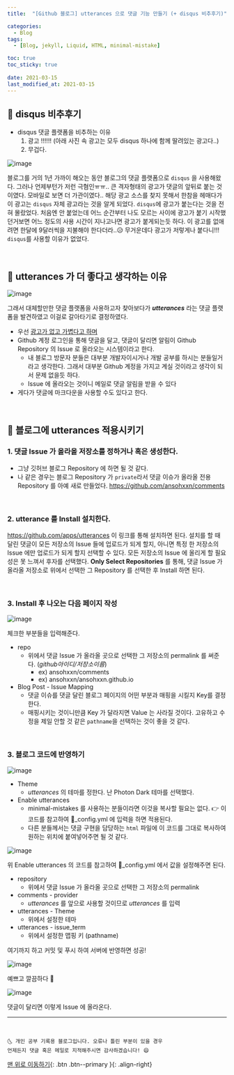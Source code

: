 ```yaml
---
title:  "[Github 블로그] utterances 으로 댓글 기능 만들기 (+ disqus 비추후기)" 

categories:
  - Blog
tags:
  - [Blog, jekyll, Liquid, HTML, minimal-mistake]

toc: true
toc_sticky: true
 
date: 2021-03-15
last_modified_at: 2021-03-15
---
```


## 🚀 disqus 비추후기

- disqus 댓글 플랫폼을 비추하는 이유
  1. 광고 !!!!!! (아래 사진 속 광고는 모두 disqus 하나에 함께 딸려있는 광고다..)
  2. 무겁다.

![image](https://user-images.githubusercontent.com/42318591/111132481-c1ff1e00-85bc-11eb-887e-b2f476967827.png)


블로그를 거의 1년 가까이 해오는 동안 블로그의 댓글 플랫폼으로 `disqus` 을 사용해왔다. 그러나 언제부턴가 저런 극혐인ㅠㅠ.. 큰 격자형태의 광고가 댓글의 앞뒤로 붙는 것이였다. 모바일로 보면 더 가관이였다.. 해당 광고 소스를 찾지 못해서 한참을 헤매다가 이 광고는 `disqus` 자체 광고라는 것을 알게 되었다. `disqus`에 광고가 붙는다는 것을 전혀 몰랐었다. 처음엔 안 붙었는데 어느 순간부터 나도 모르는 사이에 광고가 붙기 시작했던거보면 어느 정도의 사용 시간이 지나고나면 광고가 붙게되는듯 하다. 이 광고를 없애려면 한달에 9달러씩을 지불해야 한다더라..😥 무거운데다 광고가 저렇게나 붙다니!!! `disqus`를 사용할 이유가 없었다.

<br>

## 🚀 utterances 가 더 좋다고 생각하는 이유

![image](https://user-images.githubusercontent.com/42318591/111236737-e992cc80-8636-11eb-81ad-d293e4525889.png)

그래서 대체할만한 댓글 플랫폼을 사용하고자 찾아보다가 ***utterances*** 라는 댓글 플랫폼을 발견하였고 이걸로 갈아타기로 결정하였다. 

- 우선 <u>광고가 없고 가볍다고 하며</u> 
- Github 계정 로그인을 통해 댓글을 달고, 댓글이 달리면 알림이 Github Repository 의 Issue 로 올라오는 시스템이라고 한다. 
  - 내 블로그 방문자 분들은 대부분 개발자이시거나 개발 공부를 하시는 분들일거라고 생각한다. 그래서 대부분 Github 계정을 가지고 계실 것이라고 생각이 되서 문제 없을듯 하다.
  - Issue 에 올라오는 것이니 메일로 댓글 알림을 받을 수 있다
- 게다가 댓글에 마크다운을 사용할 수도 있다고 한다. 

<br>

## 🚀 블로그에 utterances 적용시키기

### 1. 댓글 Issue 가 올라올 저장소를 정하거나 혹은 생성한다.

- 그냥 깃허브 블로그 Repository 에 하면 될 것 같다.
- 나 같은 경우는 블로그 Repository 가 `private`라서 댓글 이슈가 올라올 전용 Repository 를 아예 새로 만들었다. <https://github.com/ansohxxn/comments>

<br>

### 2. utterance 를 Install 설치한다.

<https://github.com/apps/utterances> 이 링크를 통해 설치하면 된다. 설치를 할 때 달린 댓글이 모든 저장소의 Issue 들에 업로드가 되게 할지, 아니면 특정 한 저장소의 Issue 에만 업로드가 되게 할지 선택할 수 있다. 모든 저장소의 Issue 에 올리게 할 필요성은 못 느껴서 후자를 선택했다. **Only Select Repositories** 를 통해, 댓글 Issue 가 올라올 저장소로 위에서 선택한 그 Repository 를 선택한 후 Install 하면 된다.

<br>

### 3. Install 후 나오는 다음 페이지 작성

![image](https://user-images.githubusercontent.com/42318591/111189434-6c953200-85f9-11eb-82f8-010b41bbe6dd.png)

체크한 부분들을 입력해준다.

- repo
  - 위에서 댓글 Issue 가 올라올 곳으로 선택한 그 저장소의 permalink 를 써준다. (*github아이디/저장소이름*) 
    - ex) ansohxxn/comments
    - ex) ansohxxn/ansohxxn.github.io
- Blog Post - Issue Mapping
  - 댓글 이슈를 댓글 달린 블로그 페이지의 어떤 부분과 매핑을 시킬지 Key를 결정한다. 
  - 매핑시키는 것이니만큼 Key 가 달라지면 Value 는 사라질 것이다. 고유하고 수정을 제일 안할 것 같은 `pathname`을 선택하는 것이 좋을 것 같다.

<br>

### 3. 블로그 코드에 반영하기

![image](https://user-images.githubusercontent.com/42318591/111189479-761e9a00-85f9-11eb-9ebe-4e0add550f8c.png)

- Theme
  - *utterances* 의 테마를 정한다. 난 Photon Dark 테마를 선택했다.
- Enable utterances
  - minimal-mistakes 를 사용하는 분들이라면 이것을 복사할 필요는 없다. 👉 이 코드를 참고하여 📄_config.yml 에 입력을 하면 적용된다.
  - 다른 분들께서는 댓글 구현을 담당하는 `html` 파일에 이 코드를 그대로 복사하여 원하는 위치에 붙여넣어주면 될 것 같다.

![image](https://user-images.githubusercontent.com/42318591/111237460-7ee29080-8638-11eb-8659-9f96b121be33.png)

위 Enable utterances 의 코드를 참고하여 📄_config.yml 에서 값을 설정해주면 된다. 

- repository
  - 위에서 댓글 Issue 가 올라올 곳으로 선택한 그 저장소의 permalink
- comments - provider
  - *utterances* 를 앞으로 사용할 것이므로 *utterances* 를 입력
- utterances - Theme
  - 위에서 설정한 테마 
- utterances - issue_term
  - 위에서 설정한 맵핑 키 (pathname)

여기까지 하고 커밋 및 푸시 하여 서버에 반영하면 성공!

![image](https://user-images.githubusercontent.com/42318591/111237786-1e078800-8639-11eb-8f7d-c9acc21e809f.png)

예쁘고 깔끔하다 💛 

![image](https://user-images.githubusercontent.com/42318591/111236148-8ce2e200-8635-11eb-896d-8f855844e2b4.png)

댓글이 달리면 이렇게 Issue 에 올라온다.

***
<br>

    🌜 개인 공부 기록용 블로그입니다. 오류나 틀린 부분이 있을 경우 
    언제든지 댓글 혹은 메일로 지적해주시면 감사하겠습니다! 😄

[맨 위로 이동하기](#){: .btn .btn--primary }{: .align-right}